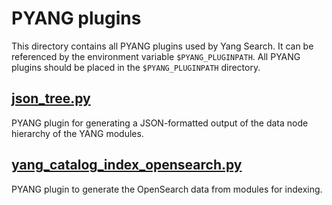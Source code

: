 # PYANG plugins

This directory contains all PYANG plugins used by Yang Search. It can be referenced by the environment variable `$PYANG_PLUGINPATH`.
All PYANG plugins should be placed in the `$PYANG_PLUGINPATH` directory.

## [json_tree.py](https://github.com/YangCatalog/backend/blob/master/opensearch_indexing/pyang_plugin/json_tree.py)

PYANG plugin for generating a JSON-formatted output of the data node hierarchy of the YANG modules.

## [yang_catalog_index_opensearch.py](https://github.com/YangCatalog/backend/blob/master/opensearch_indexing/pyang_plugin/yang_catalog_index_opensearch.py)

PYANG plugin to generate the OpenSearch data from modules for indexing.
